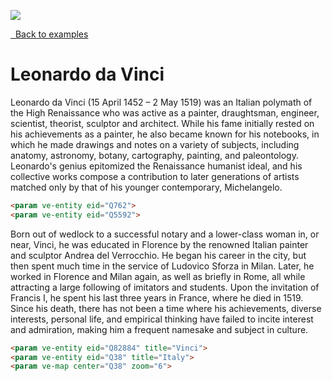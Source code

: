 <a href="https://juncture-digital.org"><img src="https://gitcdn.link/repo/jstor-labs/juncture/main/images/ve-button.png"></a>

<param ve-config title="Entity examples" layout="vertical">

<a class="nav" href="/examples"><i class="fas fa-arrow-circle-left"></i>&nbsp;&nbsp;Back to examples</a>

# Leonardo da Vinci

Leonardo da Vinci (15 April 1452 – 2 May 1519) was an Italian polymath of the High Renaissance who was active as a painter, draughtsman, engineer, scientist, theorist, sculptor and architect. While his fame initially rested on his achievements as a painter, he also became known for his notebooks, in which he made drawings and notes on a variety of subjects, including anatomy, astronomy, botany, cartography, painting, and paleontology. Leonardo's genius epitomized the Renaissance humanist ideal, and his collective works compose a contribution to later generations of artists matched only by that of his younger contemporary, Michelangelo.
<param ve-entity eid="Q762">
<param ve-entity eid="Q5592">

```html
<param ve-entity eid="Q762">
<param ve-entity eid="Q5592">
```

Born out of wedlock to a successful notary and a lower-class woman in, or near, Vinci, he was educated in Florence by the renowned Italian painter and sculptor Andrea del Verrocchio. He began his career in the city, but then spent much time in the service of Ludovico Sforza in Milan. Later, he worked in Florence and Milan again, as well as briefly in Rome, all while attracting a large following of imitators and students. Upon the invitation of Francis I, he spent his last three years in France, where he died in 1519. Since his death, there has not been a time where his achievements, diverse interests, personal life, and empirical thinking have failed to incite interest and admiration, making him a frequent namesake and subject in culture.
<param ve-entity eid="Q82884" title="Vinci">
<param ve-entity eid="Q38" title="Italy">
<param ve-map center="Q38" zoom="6">

```html
<param ve-entity eid="Q82884" title="Vinci">
<param ve-entity eid="Q38" title="Italy">
<param ve-map center="Q38" zoom="6">
```
